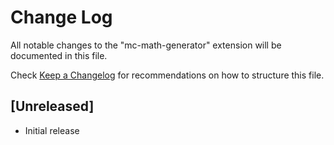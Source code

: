 # Change Log

All notable changes to the "mc-math-generator" extension will be documented in this file.

Check [Keep a Changelog](http://keepachangelog.com/) for recommendations on how to structure this file.

## [Unreleased]

- Initial release